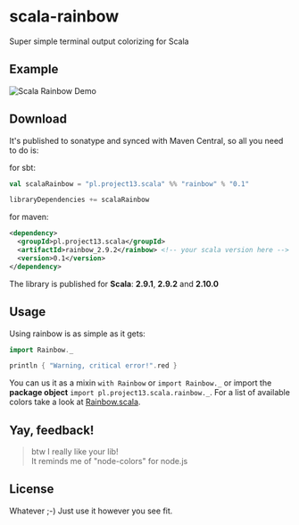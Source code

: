 scala-rainbow
=============

Super simple terminal output colorizing for Scala

Example
-------

<img src="https://raw.github.com/ktoso/scala-rainbow/master/doc/demo.png" alt="Scala Rainbow Demo"/>

Download
--------

It's published to sonatype and synced with Maven Central, so all you need to do is:

for sbt:

```scala
val scalaRainbow = "pl.project13.scala" %% "rainbow" % "0.1"

libraryDependencies += scalaRainbow
```

for maven:

```xml
<dependency>
  <groupId>pl.project13.scala</groupId>
  <artifactId>rainbow_2.9.2</rainbow> <!-- your scala version here -->
  <version>0.1</version>
</dependency>
```

The library is published for **Scala**: **2.9.1**, **2.9.2** and **2.10.0**

Usage
------
Using rainbow is as simple as it gets:

```scala
import Rainbow._

println { "Warning, critical error!".red }
```

You can us it as a mixin `with Rainbow` or `import Rainbow._` or import the **package object** `import pl.project13.scala.rainbow._`.
For a list of available colors take a look at <a href="https://github.com/ktoso/scala-rainbow/blob/master/src/main/scala/pl/project13/scala/rainbow/Rainbow.scala">Rainbow.scala</a>.

Yay, feedback!
-------------

> btw I really like your lib!<br/>
> It reminds me of "node-colors" for node.js

License
-------
Whatever ;-) Just use it however you see fit.
